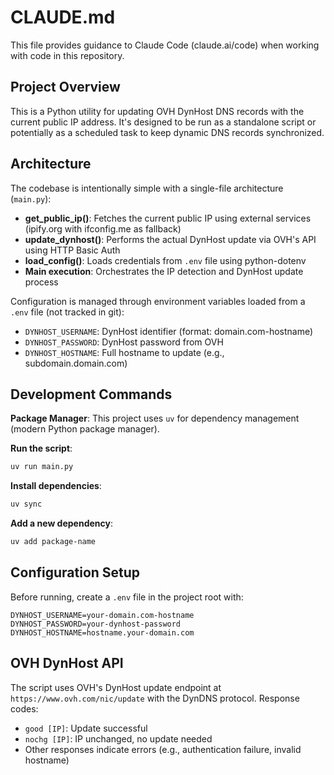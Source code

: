 # CLAUDE.md

This file provides guidance to Claude Code (claude.ai/code) when working with code in this repository.

## Project Overview

This is a Python utility for updating OVH DynHost DNS records with the current public IP address. It's designed to be run as a standalone script or potentially as a scheduled task to keep dynamic DNS records synchronized.

## Architecture

The codebase is intentionally simple with a single-file architecture (`main.py`):

- **get_public_ip()**: Fetches the current public IP using external services (ipify.org with ifconfig.me as fallback)
- **update_dynhost()**: Performs the actual DynHost update via OVH's API using HTTP Basic Auth
- **load_config()**: Loads credentials from `.env` file using python-dotenv
- **Main execution**: Orchestrates the IP detection and DynHost update process

Configuration is managed through environment variables loaded from a `.env` file (not tracked in git):
- `DYNHOST_USERNAME`: DynHost identifier (format: domain.com-hostname)
- `DYNHOST_PASSWORD`: DynHost password from OVH
- `DYNHOST_HOSTNAME`: Full hostname to update (e.g., subdomain.domain.com)

## Development Commands

**Package Manager**: This project uses `uv` for dependency management (modern Python package manager).

**Run the script**:
```bash
uv run main.py
```

**Install dependencies**:
```bash
uv sync
```

**Add a new dependency**:
```bash
uv add package-name
```

## Configuration Setup

Before running, create a `.env` file in the project root with:
```
DYNHOST_USERNAME=your-domain.com-hostname
DYNHOST_PASSWORD=your-dynhost-password
DYNHOST_HOSTNAME=hostname.your-domain.com
```

## OVH DynHost API

The script uses OVH's DynHost update endpoint at `https://www.ovh.com/nic/update` with the DynDNS protocol. Response codes:
- `good [IP]`: Update successful
- `nochg [IP]`: IP unchanged, no update needed
- Other responses indicate errors (e.g., authentication failure, invalid hostname)

